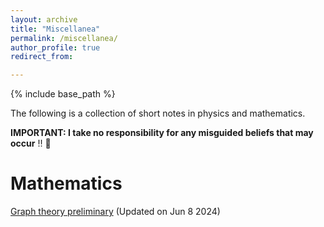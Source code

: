 ```yaml
---
layout: archive
title: "Miscellanea"
permalink: /miscellanea/
author_profile: true
redirect_from:

---
```


{% include base_path %}

The following is a collection of short notes in physics and mathematics.

__IMPORTANT: I take no responsibility for any misguided beliefs that may occur__ ‼️ 🤨

Mathematics
====

[Graph theory preliminary](https://drive.google.com/file/d/1ty0YidPmBpe5mH7VH9Nj0-Oj9gs0mxpq/view?usp=sharing) (Updated on Jun 8 2024)
